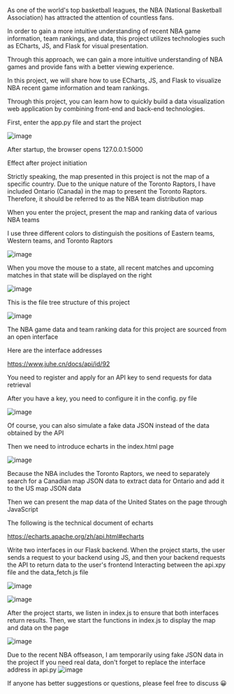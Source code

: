As one of the world's top basketball leagues, the NBA (National Basketball Association) has attracted the attention of countless fans.

In order to gain a more intuitive understanding of recent NBA game information, team rankings, and data, this project utilizes technologies such as ECharts, JS, and Flask for visual presentation.

Through this approach, we can gain a more intuitive understanding of NBA games and provide fans with a better viewing experience.


In this project, we will share how to use ECharts, JS, and Flask to visualize NBA recent game information and team rankings.

Through this project, you can learn how to quickly build a data visualization web application by combining front-end and back-end technologies.

First, enter the app.py file and start the project

![image](https://github.com/user-attachments/assets/c64b16a2-a0d8-417a-83d5-26b96c271ee5)

After startup, the browser opens 127.0.0.1:5000

Effect after project initiation

Strictly speaking, the map presented in this project is not the map of a specific country. Due to the unique nature of the Toronto Raptors, I have included Ontario (Canada) in the map to present the Toronto Raptors. Therefore, it should be referred to as the NBA team distribution map

When you enter the project, present the map and ranking data of various NBA teams

I use three different colors to distinguish the positions of Eastern teams, Western teams, and Toronto Raptors

![image](https://github.com/user-attachments/assets/2a035a4c-98a3-4ed9-ac8b-bd091407acdb)

When you move the mouse to a state, all recent matches and upcoming matches in that state will be displayed on the right

![image](https://github.com/user-attachments/assets/5383058d-0dcb-45fb-ad3e-39c6b75c8451)



This is the file tree structure of this project

![image](https://github.com/user-attachments/assets/5510e5f9-cfff-480e-8237-14037c1056d9)

The NBA game data and team ranking data for this project are sourced from an open interface

Here are the interface addresses

https://www.juhe.cn/docs/api/id/92

You need to register and apply for an API key to send requests for data retrieval

After you have a key, you need to configure it in the config. py file

![image](https://github.com/user-attachments/assets/7f811110-16c3-4405-8396-634b1d9f4957)

Of course, you can also simulate a fake data JSON instead of the data obtained by the API

Then we need to introduce echarts in the index.html page

![image](https://github.com/user-attachments/assets/7993dd37-3172-4d4b-bdfe-337a66fdf5c8)

Because the NBA includes the Toronto Raptors, we need to separately search for a Canadian map JSON data to extract data for Ontario and add it to the US map JSON data

Then we can present the map data of the United States on the page through JavaScript

The following is the technical document of echarts

https://echarts.apache.org/zh/api.html#echarts

Write two interfaces in our Flask backend. When the project starts, the user sends a request to your backend using JS, and then your backend requests the API to return data to the user's frontend
Interacting between the api.xpy file and the data_fetch.js file

![image](https://github.com/user-attachments/assets/74ccd9ee-388d-417e-8325-39f82a48b047)

![image](https://github.com/user-attachments/assets/33f69345-095a-4feb-a2d0-9274a32523c3)


After the project starts, we listen in index.js to ensure that both interfaces return results. Then, we start the functions in index.js to display the map and data on the page

![image](https://github.com/user-attachments/assets/dda794ac-f608-4ab7-b766-a33c671890a2)

Due to the recent NBA offseason, I am temporarily using fake JSON data in the project
If you need real data, don't forget to replace the interface address in api.py
![image](https://github.com/user-attachments/assets/8ff06927-6183-4a3b-bc63-04ca96b79cbf)


If anyone has better suggestions or questions, please feel free to discuss 😀

